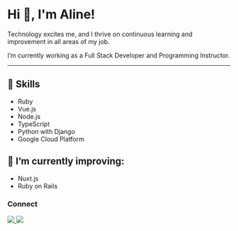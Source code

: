 # Hi 👋, I'm Aline!</h1>

Technology excites me, and I thrive on continuous learning and improvement in all areas of my job.

I’m currently working as a Full Stack Developer and Programming Instructor.

---
## 🔭 Skills 

* Ruby
* Vue.js
* Node.js
* TypeScript
* Python with Django
* Google Cloud Platform

## 🌱 I’m currently improving:

* Nuxt.js
* Ruby on Rails

### Connect
<a href="https://www.linkedin.com/in/marques-aline/" target="_blank">
    <img src="https://img.shields.io/badge/linkedin-%230077B5.svg?&style=for-the-badge&logo=linkedin&logoColor=white" />
</a>
<a target='_blank' href="mailto:alinem_oliveira@yahoo.com">
    <img src="https://img.shields.io/badge/email-8B89CC?style=for-the-badge&logo=protonmail&logoColor=white">
</a>
  
